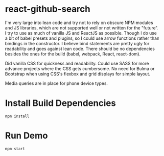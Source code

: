 # react-github-search

I'm very large into lean code and try not to rely on obscure NPM modules and JS libraries, which are not supported well or not written for the "future".
I try to use as much of vanilla JS and ReactJS as possible.
Though I do use a bit of babel presets and plugins, so I could use arrow functions rather than bindings in the constructor.
I believe bind statements are pretty ugly for readability and goes against lean code.
There should be no dependencies besides the ones for the build (babel, webpack, React, react-dom).

Did vanilla CSS for quickness and readability. Could use SASS for more advance projects where the CSS gets cumbersome.
No need for Bulma or Bootstrap when using CSS's flexbox and grid displays  for simple layout.

Media queries are in place for phone device types.


#  Install Build Dependencies
`npm install`

# Run Demo
`npm start`
